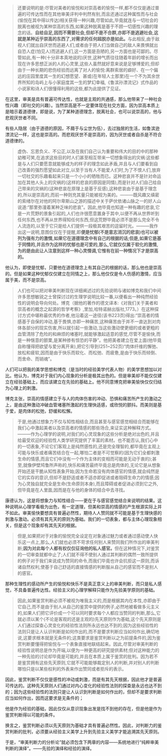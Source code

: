<blockquote>还要说明的是:尽管对美者的愉悦和对崇高者的愉悦一样,都不仅仅是通过普遍的可传达性而在其他审美评判中判然有别,而且还通过这种属性而与社会(愉悦在其中得以传达)相关获得一种兴趣,尽管如此,毕竟就连与一切社会的脱离也被视为某种崇高的东西,如果这种脱离是基于不顾一切感性兴趣的理念的话。<b>自给自足,因而不需要社会,但却不是不合群,亦即不是逃避社会,这就是某种近乎崇高的东西了,对需求的任何超脱亦是如此。</b>与此相反,由于敌视人们就出自厌世而逃避人们,或者由于把人们当做自己的敌人来畏惧就出自恐人症(怕见人)而逃避人们,这一方面是丑陋的,另一方面也是可鄙的。尽管如此,有一种(十分非本真地说的)厌世,这种气质往往随着年龄的增长而出现在许多思想正派的人的心灵里,这些人虽然就好意来说是足够博爱的,但却由于一种长期的悲伤经验而远离了对人的愉悦:离群索居的癖好、在一个偏远的庄园里度其一生的幻想愿望、甚或(在年轻人士那里)在一个不为其余世界所知的岛屿上与小家庭度其一生的梦幻幸福,《鲁滨孙漂流记》式作品的小说家和诗人们很懂得利用的这些,都为此提供了见证。</blockquote><p>在这里，审美是具有普遍可传达性，也就是主观的共通感，那么他带来了一种社会性兴趣（即社交的兴趣）。当然崇高是不一定要体现在社交方面，因为崇高本质上是暗示着道德律，即是说，为了某种道德理念，脱离社会，也可以说崇高的，他与悲观厌世者不同。</p><p>有些人隐居（由于道德的原因，不屑于与尘世为伍），去过独居的生活，如鲁滨逊漂流记一样，这也是崇高的。而悲观厌世不是崇高的，因为厌世或者自杀是不符合道德律的。</p><blockquote>虚伪、忘恩负义、不公正,以及在我们自己认为重要和伟大的目的中的那种幼稚可笑,在追求这些目的时人们甚至相互带来一切想象得出的灾祸:这些都是与人们只要愿意就能够成为的样子的理念如此矛盾,并且与人们要看到自己改善的强烈愿望如此对立,以至于当有人不能爱人们时,为了不恨人们,放弃一切社交的乐趣看起来只是一个小小的牺牲而已。这种悲哀并不是针对命运加在其他人头上的灾祸的(这样的悲哀的原因是同情),而是针对人们自己给自己带来的灾祸的(这种悲哀在原理上是基于反感),这种悲哀由于是基于理念的,所以是崇高的,而前一种则充其量只能被视为美的。———既风趣又缜密的索绪尔在对他的阿尔卑斯山之游的描述中关于萨伏依诸山脉之一的好人山说道:“那里弥漫着某种乏味的悲哀”。因此,他毕竟也知道一种有趣的悲哀,它是一片荒野的景象引起的,人们也许很愿意置身于其中,以便不再从世界听到任何东西,也不再从世界得知任何东西,但这荒野毕竟必须不是那么完全不令人流连的,以至于它只是给人们提供一段极其艰苦的逗留时光。———我作出这一说明,意图仅仅在于提醒,即<b>便是忧郁(不是意志消沉的悲哀)也可以被列为强有力的激情,如果它在道德理念中有自己的根据的话;但是,如果它是基于同情的,并且作为这样的忧郁也是可爱的,那么,它就仅仅属于软化的激情,为的是由此让人注意到这样一种心灵情调,它惟有在前一种情况下才是崇高的。</b></blockquote><p>他认为，即使是忧郁，只要他在道德理念上有其自己的根据的话，那么他也是崇高的。但是如果这种忧郁仅仅建立在同情之上，那么他仅仅是令人伤感的激情，应当属于美，而不是崇高。</p><blockquote>人们也可以把对审美判断现在详细阐述过的先验说明与诸如博克和我们中间许多思想敏锐之士曾探讨过的生理学说明比较一番,以便看出一种纯然经验性的说明会导向何处。博克（据他的著作的德文译本:《对我们关于美者和崇高者的概念之起源的哲学考察》,里加,哈特诺赫出版社,1773。）在这种探讨方式中堪称最优秀的作者,他沿着这一途径(该书223页)得出:“崇高者的情感基于自保的冲动,基于畏惧,亦即一种痛苦,这种痛苦由于并不一直达到对肉体各部分的现实伤害,所以就引起一些激动,当这些激动使更细的或者更粗的血管清除了危险的和麻烦的堵塞时,就能够激起适意的感觉,尽管不是愉快,而是一种惬意的颤栗,是某种掺有惊恐的平静”。他把美者建立在爱上面(他毕竟自称懂得把欲望与爱分离开来),把它引导到(251~252页)“肉体纤维的懈弛、放松和疲软,因而是由于快乐而软化、而松弛、而疲惫,是由于快乐而倾倒、而舍命、而销魂”。</blockquote><p>人们可以把我的美学思想和博克（是当时的经验美学代表人物）的美学思想加以对比。他认为，博克对于我们内心现象的分析是极其出色的。但是审美却不能仅仅建立在经验基础上，而应该建立在先验的基础上。他不同意博克把审美愉快仅仅归结为心理上的刺激。</p><p>博克主张，崇高的情感建立于与人的肉体伤害的冲动、恐惧和痛苦所产生的激动之上，是由这种激动冲破血管堵塞所激起的生理快适感，或欣悦的颤抖。而美则是基于爱，是肉体的松弛，舒缓和松懈。</p><blockquote>于是,他通过想象力不仅与知性相结合,而且甚至与感官感觉相结合而能够在我们心中激起美者以及崇高者的情感的那些场合,来证实这种解释方式。———作为心理学的说明,对我们的心灵现象的这些分析是绝对出色的,并且给最受欢迎的经验性人类学研究提供了丰富的素材。也不能否认,我们心中的一切表象,不论它们客观上是纯然感性的,还是完全理智的,都毕竟在主观上可能与快乐或者痛苦结合在一起,哪怕二者是不可觉察的(因为它们全都刺激生命的情感,而且它们中没有一个作为主体的变相而可能是无动于衷的);甚至,就像伊壁鸠鲁所声称的,快乐和痛苦最终毕竟总是肉体的,无论它是从想象开始还是干脆从知性表象开始;因为生命若没有肉体感官的情感,就会纯然是它的实存的意识,但却不是舒适或者不适亦即促进或者阻碍生命力的情感;因为心灵独自就完全是生命(生命原则本身),而且障碍或者促进必须到它之外,但毕竟是在人里面,因而是在与他的身体的结合中去寻找。</blockquote><p>康德认为，这是将想象力与知性结合——更在于与感官感觉结合来说明的结果。这种说明从心理学看极为出色，有一定道理，但美和崇高的情感的产生根源实际上并不如此。审美愉快要想具有普遍必然性，期待人人赞同就不可能是基于生理快感的刺激与激动。必须有其先天的原则为基础。我们的一切表象，都与主体心理现象相关，但是这个现象却有其先天的根据。</p><blockquote>但是,如果把对于对象的愉悦完全设定在对象通过魅力或者通过感动使人快乐这一点上,那么,人们就也必须不苛求任何别人来赞同我们所作出的审美判断;<b>因为对此每个人都有权仅仅征询他的私人感官。</b>但在这种情况下,对鉴赏的一切审查就都中止了;人们就不得不使别人通过其判断的偶然一致所提供的例子对于我们来说成为赞同的命令,而我们毕竟也许会抗拒这一原则,而诉诸自然权利,使基于自己舒适的直接情感的判断服从自己的感官而不是别人的感官。</blockquote><p>那种生理性的感动所产生的愉悦和快乐不是真正意义上的审美判断，而只是私人感觉，不具备普遍传达性。经验主义的心理学解释只能作为先验美学原则的基础。</p><blockquote>因此,如果鉴赏判断必须不被视为唯我主义的,而是根据其内在本性,亦即由于它自己,而不是由于别人从自己的鉴赏中提供的例子,必然地被看做多元主义的,如果人们把它评价成一个可以同时要求每个人都应当赞同的判断,那么,它就必须以某个(不论是客观的还是主观的)先天原则作为基础,这个先天原则是人们通过探查心灵变化的经验性法则所永远也达不到的;因为这些经验性的法则只是让人认识判断是如何作出的,而不是要求判断应当如何作出,确切地说,这要求根本就是无条件的;这类要求是鉴赏判断以之为前提条件的,因为鉴赏判断要懂得把愉悦与一个表象直接地联结起来。因此,尽管对审美判断的经验性说明总是作为开端,以便为一种更高的研究提供素材;但对这种能力的一种先验的讨论却毕竟是可能的,并且在本质上属于鉴赏的批判。因为若不是鉴赏拥有这些先天原则,它就不可能能够裁定别人的判断,并对别人的判断哪怕只是以某些权利的外表来作出赞同或者拒斥的表示。</blockquote><p>因此，鉴赏判断不仅仅是感性的冲动或刺激，而是有其先天根据，因此他才是普遍可传达的。这种先天原则人们通过对内心变化的经验性法则的探查是永远也达不到的；因为这些经验性的法则只是让人认识到判断是如何作出的，但却不是要求判断应当如何作出，因而这要求是无条件的；</p><p>他是作为经验的基础，因此仅仅从意识现象出发是找不到他的存在，但是他是作为鉴赏判断得以可能的条件。</p><p>换言之，鉴赏判断必须以先天原则为基础才具有普遍必然性。因此，对判断力的鉴赏判断的批判，必须要从经验主义美学上升到先验主义美学才能追溯其先天原则。</p><p>于是，“审美判断力的分析论”就必须包含下两章的内容——系统地进行“纯粹审美判断的演绎”。——先验的演绎和经验的演绎。</p>